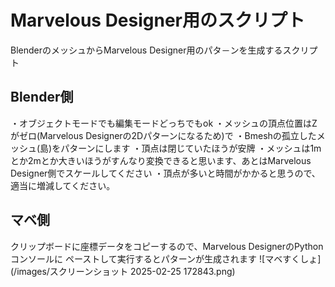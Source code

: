 # Marvelous Designer用のスクリプト
BlenderのメッシュからMarvelous Designer用のパタ－ンを生成するスクリプト

## Blender側
・オブジェクトモードでも編集モードどっちでもok
・メッシュの頂点位置はZがゼロ(Marvelous Designerの2Dパターンになるため)で
・Bmeshの孤立したメッシュ(島)をパターンにします
・頂点は閉じていたほうが安牌
・メッシュは1mとか2mとか大きいほうがすんなり変換できると思います、あとはMarvelous Designer側でスケールしてください
・頂点が多いと時間がかかると思うので、適当に増減してください。

## マベ側
クリップボードに座標データをコピーするので、Marvelous DesignerのPythonコンソールに
ペーストして実行するとパターンが生成されます
![マベすくしょ](/images/スクリーンショット 2025-02-25 172843.png)

